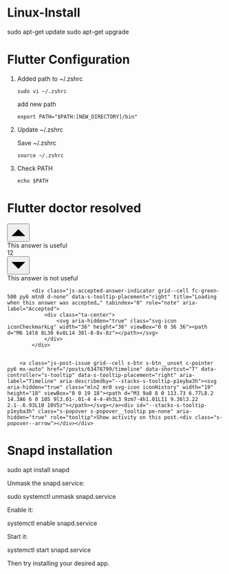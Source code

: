 # Linux-Install
  sudo apt-get update
  sudo apt-get upgrade


# Flutter Configuration

<ol>
<li><p>Added path to ~/.zshrc  </p>

<p><code>sudo vi ~/.zshrc</code></p>

<p>add new path </p>

<pre class="lang-sh s-code-block hljs bash"><code><span class="hljs-built_in">export</span> PATH=<span class="hljs-string">"<span class="hljs-variable">$PATH</span>:[NEW_DIRECTORY]/bin"</span>
</code></pre></li>
<li><p>Update ~/.zshrc </p>

<p>Save ~/.zshrc  </p>

<p><code>source ~/.zshrc</code></p></li>
<li><p>Check PATH</p>

<p><code>echo $PATH</code></p></li>
</ol>


# Flutter doctor resolved
<div class="js-voting-container grid jc-center fd-column ai-stretch gs4 fc-black-200" data-post-id="63478799">
        <button class="js-vote-up-btn grid--cell s-btn s-btn__unset c-pointer" data-controller="s-tooltip" data-s-tooltip-placement="right" aria-pressed="false" aria-label="Up vote" data-selected-classes="fc-theme-primary" aria-describedby="--stacks-s-tooltip-p4sli5jh"><svg aria-hidden="true" class="m0 svg-icon iconArrowUpLg" width="36" height="36" viewBox="0 0 36 36"><path d="M2 26h32L18 10 2 26z"></path></svg></button><div id="--stacks-s-tooltip-p4sli5jh" class="s-popover s-popover__tooltip pe-none" aria-hidden="true" role="tooltip">This answer is useful<div class="s-popover--arrow"></div></div>
        <div class="js-vote-count grid--cell fc-black-500 fs-title grid fd-column ai-center" itemprop="upvoteCount" data-value="12">12</div>
        <button class="js-vote-down-btn grid--cell s-btn s-btn__unset c-pointer" data-controller="s-tooltip" data-s-tooltip-placement="right" aria-pressed="false" aria-label="Down vote" data-selected-classes="fc-theme-primary" aria-describedby="--stacks-s-tooltip-p0rd8kiv"><svg aria-hidden="true" class="m0 svg-icon iconArrowDownLg" width="36" height="36" viewBox="0 0 36 36"><path d="M2 10h32L18 26 2 10z"></path></svg></button><div id="--stacks-s-tooltip-p0rd8kiv" class="s-popover s-popover__tooltip pe-none" aria-hidden="true" role="tooltip">This answer is not useful<div class="s-popover--arrow"></div></div>

    
            <div class="js-accepted-answer-indicator grid--cell fc-green-500 py6 mtn8 d-none" data-s-tooltip-placement="right" title="Loading when this answer was accepted…" tabindex="0" role="note" aria-label="Accepted">
                <div class="ta-center">
                    <svg aria-hidden="true" class="svg-icon iconCheckmarkLg" width="36" height="36" viewBox="0 0 36 36"><path d="M6 14l8 8L30 6v8L14 30l-8-8v-8z"></path></svg>
                </div>
            </div>

    
        <a class="js-post-issue grid--cell s-btn s-btn__unset c-pointer py6 mx-auto" href="/posts/63478799/timeline" data-shortcut="T" data-controller="s-tooltip" data-s-tooltip-placement="right" aria-label="Timeline" aria-describedby="--stacks-s-tooltip-p1eyba3h"><svg aria-hidden="true" class="mln2 mr0 svg-icon iconHistory" width="19" height="18" viewBox="0 0 19 18"><path d="M3 9a8 8 0 113.73 6.77L8.2 14.3A6 6 0 105 9l3.01-.01-4 4-4-4h3L3 9zm7-4h1.01L11 9.36l3.22 2.1-.6.93L10 10V5z"></path></svg></a><div id="--stacks-s-tooltip-p1eyba3h" class="s-popover s-popover__tooltip pe-none" aria-hidden="true" role="tooltip">Show activity on this post.<div class="s-popover--arrow"></div></div>

</div>





# Snapd installation 
sudo apt install snapd   


  Unmask the snapd.service:

sudo systemctl unmask snapd.service

  Enable it:

systemctl enable snapd.service

  Start it:

systemctl start snapd.service

  Then try installing your desired app.


